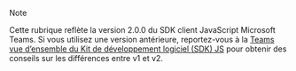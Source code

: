 > [!NOTE]
> Cette rubrique reflète la version 2.0.0 du SDK client JavaScript Microsoft Teams. Si vous utilisez une version antérieure, reportez-vous à la [Teams vue d’ensemble du Kit de développement logiciel (SDK) JS](msteams-docs/msteams-platform/tabs/how-to/../../../../../tabs/how-to/using-teams-client-sdk.md) pour obtenir des conseils sur les différences entre v1 et v2.